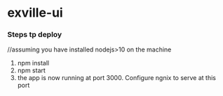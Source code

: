 # exville-ui

### Steps tp deploy
//assuming you have installed nodejs>10 on the machine
1) npm install
2) npm start
3) the app is now running at port 3000. Configure ngnix to serve at this port
